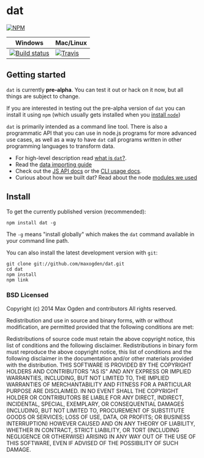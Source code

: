 # dat

[![NPM](https://nodei.co/npm/dat.png?global=true)](https://nodei.co/npm/dat/)

Windows        | Mac/Linux   
-------------- | ------------
[![Build status](https://ci.appveyor.com/api/projects/status/s236036xnglo4v5l)](https://ci.appveyor.com/project/maxogden/dat) | [![Travis](http://img.shields.io/travis/maxogden/dat.svg?style=flat)](https://travis-ci.org/maxogden/dat)

## Getting started

`dat` is currently **pre-alpha**. You can test it out or hack on it now, but all things are subject to change.

If you are interested in testing out the pre-alpha version of `dat` you can install it using `npm` (which usually gets installed when you [install `node`](http://nodejs.org/))

`dat` is primarily intended as a command line tool. There is also a programmatic API that you can use in node.js programs for more advanced use cases, as well as a way to have `dat` call programs written in other programming languages to transform data.

* For high-level description read [what is `dat`?](docs/what-is-dat.md).
* Read the [data importing guide](docs/importing.md)
* Check out the [JS API docs](docs/js-api.md) or the [CLI usage docs](docs/usage.md).
* Curious about how we built dat? Read about the node [modules we used](docs/modules.md)

## Install

To get the currently published version (recommended):

```
npm install dat -g
```

The `-g` means "install globally" which makes the `dat` command available in your command line path.

You can also install the latest development version with `git`:

```
git clone git://github.com/maxogden/dat.git
cd dat
npm install
npm link
```

### BSD Licensed

Copyright (c) 2014 Max Ogden and contributors
All rights reserved.

Redistribution and use in source and binary forms, with or without modification, are permitted provided that the following conditions are met:

Redistributions of source code must retain the above copyright notice, this list of conditions and the following disclaimer.
Redistributions in binary form must reproduce the above copyright notice, this list of conditions and the following disclaimer in the documentation and/or other materials provided with the distribution.
THIS SOFTWARE IS PROVIDED BY THE COPYRIGHT HOLDERS AND CONTRIBUTORS "AS IS" AND ANY EXPRESS OR IMPLIED WARRANTIES, INCLUDING, BUT NOT LIMITED TO, THE IMPLIED WARRANTIES OF MERCHANTABILITY AND FITNESS FOR A PARTICULAR PURPOSE ARE DISCLAIMED. IN NO EVENT SHALL THE COPYRIGHT HOLDER OR CONTRIBUTORS BE LIABLE FOR ANY DIRECT, INDIRECT, INCIDENTAL, SPECIAL, EXEMPLARY, OR CONSEQUENTIAL DAMAGES (INCLUDING, BUT NOT LIMITED TO, PROCUREMENT OF SUBSTITUTE GOODS OR SERVICES; LOSS OF USE, DATA, OR PROFITS; OR BUSINESS INTERRUPTION) HOWEVER CAUSED AND ON ANY THEORY OF LIABILITY, WHETHER IN CONTRACT, STRICT LIABILITY, OR TORT (INCLUDING NEGLIGENCE OR OTHERWISE) ARISING IN ANY WAY OUT OF THE USE OF THIS SOFTWARE, EVEN IF ADVISED OF THE POSSIBILITY OF SUCH DAMAGE.
